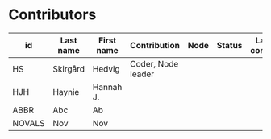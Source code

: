 
# Contributors


id | Last name | First name | Contribution | Node | Status | Language competence | GitHub-username | email | photo | bio
 ---  |  ---  |  ---  |  ---  |  ---  |  ---  |  ---  |  ---  |  ---  |  ---  |  ---
HS | Skirgård             | Hedvig        |  Coder, Node leader           ||||||<img src="abc">|CV
HJH| Haynie               | Hannah J.     |                |||||||
ABBR| Abc               | Ab     |                |||||||
NOVALS| Nov               | Nov     |                |||||||
